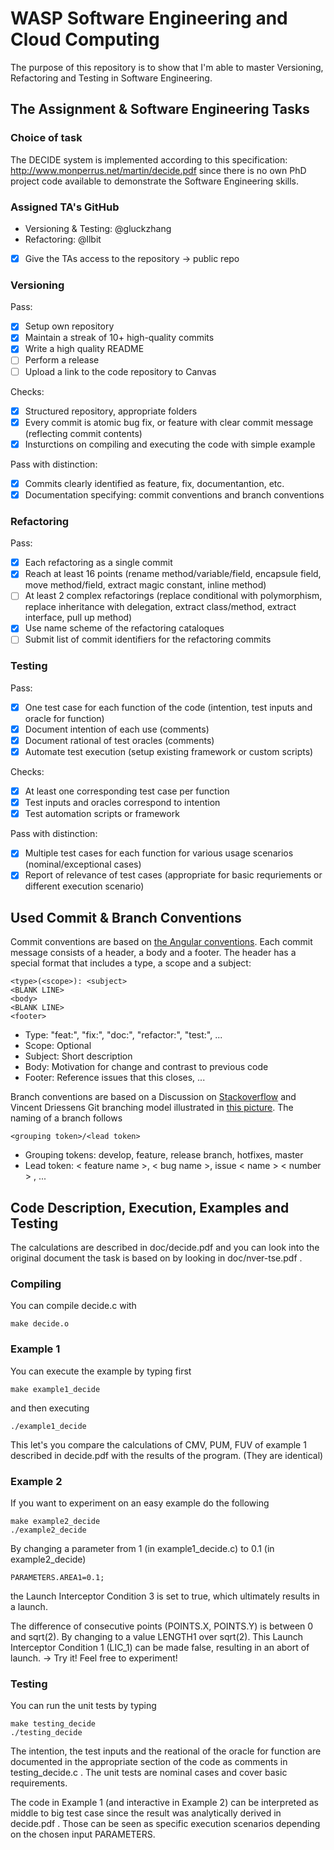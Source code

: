 # WASP Software Engineering and Cloud Computing

The purpose of this repository is to show that I'm able to master Versioning, Refactoring and Testing in Software Engineering.

## The Assignment & Software Engineering Tasks

### Choice of task

The DECIDE system is implemented according to this specification: http://www.monperrus.net/martin/decide.pdf since there is no own PhD project code available to demonstrate the Software Engineering skills.

### Assigned TA's GitHub

- Versioning & Testing:
@gluckzhang
- Refactoring:
@llbit

* [x] Give the TAs access to the  repository
-> public repo

### Versioning

Pass:
* [x] Setup own repository
* [x] Maintain a streak of 10+ high-quality commits
* [x] Write a high quality README
* [ ] Perform a release
* [ ] Upload a link to the code repository to Canvas

Checks:
* [x] Structured repository, appropriate folders
* [x] Every commit is atomic bug fix, or feature with clear commit message (reflecting commit contents)
* [x] Insturctions on compiling and executing the code with simple example

Pass with distinction:
* [x] Commits clearly identified as feature, fix, documentantion, etc.
* [x] Documentation specifying: commit conventions and branch conventions

### Refactoring

Pass:
* [x] Each refactoring as a single commit
* [x] Reach at least 16 points
(rename method/variable/field, encapsule field, move method/field, extract magic constant, inline method)
* [ ] At least 2 complex refactorings
(replace conditional with polymorphism, replace inheritance with delegation, extract class/method, extract interface, pull up method)
* [x] Use name scheme of the refactoring cataloques
* [ ] Submit list of commit identifiers for the refactoring commits

### Testing

Pass:
* [x] One test case for each function of the code (intention, test inputs and oracle for function)
* [x] Document intention of each use (comments)
* [x] Document rational of test oracles (comments)
* [x] Automate test execution (setup existing framework or custom scripts)

Checks:
* [x] At least one corresponding test case per function
* [x] Test inputs and oracles correspond to intention
* [x] Test automation scripts or framework

Pass with distinction:
* [x] Multiple test cases for each function for various usage scenarios (nominal/exceptional cases)
* [X] Report of relevance of test cases (appropriate for basic requriements or different execution scenario)

## Used Commit & Branch Conventions

Commit conventions are based on [the Angular conventions](https://github.com/angular/angular/blob/22b96b9/CONTRIBUTING.md#-commit-message-guidelines).
Each commit message consists of a header, a body and a footer. The header has a special format that includes a type, a scope and a subject:

```
<type>(<scope>): <subject>
<BLANK LINE>
<body>
<BLANK LINE>
<footer>
```

- Type: "feat:", "fix:", "doc:", "refactor:", "test:", ...
- Scope: Optional
- Subject: Short description
- Body: Motivation for change and contrast to previous code
- Footer: Reference issues that this closes, ...

Branch conventions are based on a Discussion on [Stackoverflow](https://stackoverflow.com/questions/273695/what-are-some-examples-of-commonly-used-practices-for-naming-git-branches) and Vincent Driessens Git branching model illustrated in [this picture](https://i.stack.imgur.com/tjJCt.png).
The naming of a branch follows

```
<grouping token>/<lead token>
```

- Grouping tokens: develop, feature, release branch, hotfixes, master
- Lead token: < feature name >, < bug name >, issue < name > < number > , ...

## Code Description, Execution, Examples and Testing



The calculations are described in doc/decide.pdf and you can look into the original document the task is based on by looking in doc/nver-tse.pdf .

### Compiling

You can compile decide.c with

```
make decide.o
```

### Example 1

You can execute the example by typing first

```
make example1_decide
```

and then executing

```
./example1_decide
```

This let's you compare the calculations of CMV, PUM, FUV of example 1 described in decide.pdf with the results of the program.
(They are identical)

### Example 2

If you want to experiment on an easy example do the following

```
make example2_decide
./example2_decide
```

By changing a parameter from 1 (in example1_decide.c) to 0.1 (in example2_decide)

```
PARAMETERS.AREA1=0.1;
```

the Launch Interceptor Condition 3 is set to true, which ultimately results in a launch.

The difference of consecutive points (POINTS.X, POINTS.Y) is between 0 and sqrt(2). By changing to a value LENGTH1 over sqrt(2). This Launch Interceptor Condition 1 (LIC_1) can be made false, resulting in an abort of launch.
-> Try it! Feel free to experiment!

### Testing

You can run the unit tests by typing

```
make testing_decide
./testing_decide
```

The intention, the test inputs and the reational of the oracle for function are documented in the appropriate section of the code as comments in testing_decide.c .
The unit tests are nominal cases and cover basic requirements.

The code in Example 1 (and interactive in Example 2) can be interpreted as middle to big test case since the result was analytically derived in decide.pdf . Those can be seen as specific execution scenarios depending on the chosen input PARAMETERS.
